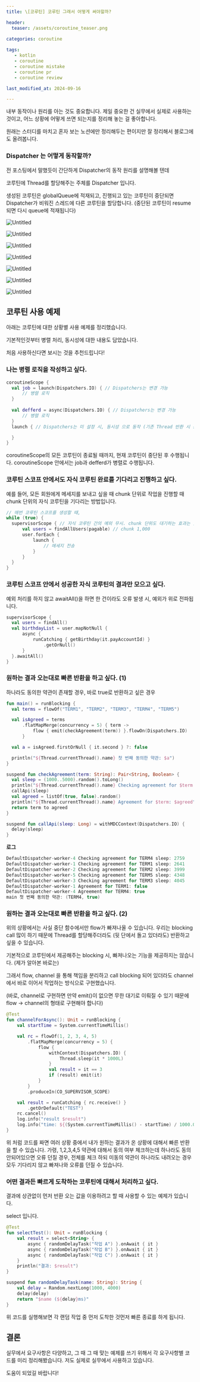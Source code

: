 ```yaml
---
title: \[코루틴] 코루틴 그래서 어떻게 써야할까?

header:
  teaser: /assets/coroutine_teaser.png

categories: coroutine
   
tags:
   - kotlin
   - coroutine
   - coroutine mistake
   - coroutine pr
   - coroutine review

last_modified_at: 2024-09-16 

---
```


내부 동작이나 원리를 아는 것도 중요합니다. 제일 중요한 건 실무에서 실제로 사용하는 것이고, 어느 상황에 어떻게 쓰면 되는지를 정리해 놓는 걸 좋아합니다.

원래는 스터디를 마치고 혼자 보는 노션에만 정리해두는 편이지만 잘 정리해서 블로그에도 올려봅니다.

### Dispatcher 는 어떻게 동작할까?

전 포스팅에서 말했듯이 간단하게 Dispatcher의 동작 원리를 설명해볼 텐데

코루틴에 Thread를 할당해주는 주체를 Dispatcher 입니다.

생성된 코루틴은 globalQueue에 적재되고, 진행되고 있는 코루틴이 중단되면 Dispatcher가 비워진 스레드에 다른 코루틴을 할당합니다. (중단된 코루틴이 resume되면 다시 queue에 적재됩니다)

![Untitled](https://choiseonjae.notion.site/image/https%3A%2F%2Fprod-files-secure.s3.us-west-2.amazonaws.com%2Fdf7fe4f8-566c-497d-8c37-c5b69bc3f7f5%2Fff7031ae-7324-4fbe-8fa6-1df6e90c5477%2FUntitled.png?table=block&id=1df8116c-caec-46e9-8c64-58353f005d07&spaceId=df7fe4f8-566c-497d-8c37-c5b69bc3f7f5&width=1420&userId=&cache=v2)

![Untitled](https://choiseonjae.notion.site/image/https%3A%2F%2Fprod-files-secure.s3.us-west-2.amazonaws.com%2Fdf7fe4f8-566c-497d-8c37-c5b69bc3f7f5%2Ff4617370-0d0e-49b2-a020-8d41cbc90867%2FUntitled.png?table=block&id=06ed20a2-20d3-4860-99ff-d0acf59d4230&spaceId=df7fe4f8-566c-497d-8c37-c5b69bc3f7f5&width=1360&userId=&cache=v2)

![Untitled](https://choiseonjae.notion.site/image/https%3A%2F%2Fprod-files-secure.s3.us-west-2.amazonaws.com%2Fdf7fe4f8-566c-497d-8c37-c5b69bc3f7f5%2F38b2f893-eeb7-41ea-82ac-9aed19eaca0e%2FUntitled.png?table=block&id=10375811-dbbc-8053-ac04-dccd3a79a999&spaceId=df7fe4f8-566c-497d-8c37-c5b69bc3f7f5&width=1360&userId=&cache=v2)

![Untitled](https://choiseonjae.notion.site/image/https%3A%2F%2Fprod-files-secure.s3.us-west-2.amazonaws.com%2Fdf7fe4f8-566c-497d-8c37-c5b69bc3f7f5%2Fb6eaa53b-f882-4059-8700-3cc2d0a2e290%2FUntitled.png?table=block&id=10375811-dbbc-8086-85a7-d9b4ab8cddcd&spaceId=df7fe4f8-566c-497d-8c37-c5b69bc3f7f5&width=1360&userId=&cache=v2)

![Untitled](https://choiseonjae.notion.site/image/https%3A%2F%2Fprod-files-secure.s3.us-west-2.amazonaws.com%2Fdf7fe4f8-566c-497d-8c37-c5b69bc3f7f5%2Fa5b28c4c-d745-4868-9f6d-ac5fd7aa745b%2FUntitled.png?table=block&id=10375811-dbbc-80b7-a6dd-c3985e52ab7b&spaceId=df7fe4f8-566c-497d-8c37-c5b69bc3f7f5&width=1360&userId=&cache=v2)

![Untitled](https://choiseonjae.notion.site/image/https%3A%2F%2Fprod-files-secure.s3.us-west-2.amazonaws.com%2Fdf7fe4f8-566c-497d-8c37-c5b69bc3f7f5%2F8a3327ca-9855-428a-9d01-fd9dacf16b94%2FUntitled.png?table=block&id=10375811-dbbc-800f-9861-f735dec89d1c&spaceId=df7fe4f8-566c-497d-8c37-c5b69bc3f7f5&width=1360&userId=&cache=v2)

![Untitled](https://choiseonjae.notion.site/image/https%3A%2F%2Fprod-files-secure.s3.us-west-2.amazonaws.com%2Fdf7fe4f8-566c-497d-8c37-c5b69bc3f7f5%2Fd3b3208d-edc5-413c-8e7d-cab5c34ed1c6%2FUntitled.png?table=block&id=1c478a1e-bcb7-46d6-8789-52724990686e&spaceId=df7fe4f8-566c-497d-8c37-c5b69bc3f7f5&width=1360&userId=&cache=v2)

## 코루틴 사용 예제

아래는 코루틴에 대한 상황별 사용 예제를 정리했습니다.

기본적인것부터 병렬 처리, 동시성에 대한 내용도 담았습니다.

처음 사용하신다면 보시는 것을 추천드립니다!

### 나는 병렬 로직을 작성하고 싶다.

```kotlin
coroutineScope {
  val job = launch(Dispatchers.IO) { // Dispatchers는 변경 가능
      // 병렬 로직
  }
  
  val defferd = async(Dispatchers.IO) { // Dispatchers는 변경 가능
      // 병렬 로직
  }
  launch { // Dispatchers는 미 설정 시, 동시성 으로 동작 (기존 Thread 반환 시 동작)

  }
}
```

coroutineScope의 모든 코루틴이 종료될 때까지, 현재 코루틴이 중단된 후 수행됩니다.
coroutineScope 안에서는 job과 defferd가 병렬로 수행됩니다.

### 코루틴 스코프 안에서도 자식 코루틴 완료를 기다리고 진행하고 싶다.

예를 들어, 모든 회원에게 메세지를 보내고 싶을 때 chunk 단위로 작업을 진행할 때 chunk 단위의 자식 코루틴을 기다리는 방법입니다.

```kotlin
// 매번 코루틴 스코프를 생성할 때,
while (true) {
  supervisorScope { // 자식 코루틴 간의 예외 무시. chunk 단위도 대기하는 효과는 있지만 매번 스코프 생성
      val users = findAllUsers(pagable) // chunk 1,000
      user.forEach {
          launch {
              // 메세지 전송
          }
      }
  }
}
```

### 코루틴 스코프 안에서 성공한 자식 코루틴의 결과만 모으고 싶다.

예외 처리를 하지 않고 awaitAll()을 하면 한 건이라도 오류 발생 시, 예외가 위로 전파됩니다.

```kotlin
supervisorScope {
  val users = findAll()
  val birthdayList = user.mapNotNull {
      async {
          runCatching { getBirthday(it.payAccountId) }
              .getOrNull()
      }
  }.awaitAll()
}
```

### 원하는 결과 오는대로 빠른 반환을 하고 싶다. (1)

하나라도 동의한 약관이 존재할 경우, 바로 true로 반환하고 싶은 경우

```kotlin
fun main() = runBlocking {
  val terms = flowOf("TERM1", "TERM2", "TERM3", "TERM4", "TERM5")

  val isAgreed = terms
      .flatMapMerge(concurrency = 5) { term ->
          flow { emit(checkAgreement(term)) }.flowOn(Dispatchers.IO)
      }

  val a = isAgreed.firstOrNull { it.second } ?: false

  println("${Thread.currentThread().name} 첫 번째 동의한 약관: $a")
}

suspend fun checkAgreement(term: String): Pair<String, Boolean> {
  val sleep = (1000..5000).random().toLong()
  println("${Thread.currentThread().name} Checking agreement for $term sleep: $sleep")
  callApi(sleep)
  val agreed = listOf(true, false).random()
  println("${Thread.currentThread().name} Agreement for $term: $agreed")
  return term to agreed
}

suspend fun callApi(sleep: Long) = withMDCContext(Dispatchers.IO) {
  delay(sleep)
}
```

**로그** 

```kotlin
DefaultDispatcher-worker-4 Checking agreement for TERM4 sleep: 2759
DefaultDispatcher-worker-1 Checking agreement for TERM1 sleep: 2641
DefaultDispatcher-worker-2 Checking agreement for TERM2 sleep: 3999
DefaultDispatcher-worker-5 Checking agreement for TERM5 sleep: 4348
DefaultDispatcher-worker-3 Checking agreement for TERM3 sleep: 4045
DefaultDispatcher-worker-1 Agreement for TERM1: false
DefaultDispatcher-worker-4 Agreement for TERM4: true
main 첫 번째 동의한 약관: (TERM4, true)
```

### 원하는 결과 오는대로 빠른 반환을 하고 싶다. (2)

위의 상황에서는 사실 중단 함수에서만 flow가 빠져나올 수 있습니다.
우리는 blocking call 많이 하기 때문에 Thread를 할당해주더라도 (뒷 단에서 돌고 있더라도) 반환하고 싶을 수 있습니다.

기본적으로 코루틴에서 제공해주는 blocking 시, 빠져나오는 기능을 제공하지는 않습니다.
(제가 알아본 바로는)

그래서 flow, channel 을 통해 책임을 분리하고 call blocking 되어 있더라도 channel에서 바로 이어서 작업하는 방식으로 구현했습니다.

(바로, channel로 구현하면 만약 emit()이 없으면 무한 대기로 이뤄질 수 있기 때문에 flow → channel의 형태로 구현해야 합니다)

```kotlin
@Test
fun channelForAsync(): Unit = runBlocking {
    val startTime = System.currentTimeMillis()

    val rc = flowOf(1, 2, 3, 4, 5)
        .flatMapMerge(concurrency = 5) {
            flow {
                withContext(Dispatchers.IO) {
                    Thread.sleep(it * 1000L)
                }
                val result = it == 3
                if (result) emit(it)
            }
        }
        .produceIn(CO_SUPERVISOR_SCOPE)

    val result = runCatching { rc.receive() }
        .getOrDefault("TEST")
    rc.cancel()
    log.info("result $result")
    log.info("time: ${(System.currentTimeMillis() - startTime) / 1000.0}")
}
```

위 처럼 코드를 짜면 여러 상황 중에서 내가 원하는 결과가 온 상황에 대해서 빠른 반환을 할 수 있습니다. 가령, 1,2,3,4,5 약관에 대해서 동의 여부 체크하는데 하나라도 동의 안되어있으면 오류 던질 경우, 전체를 체크 하되 미동의 약관이 하나라도 내려오는 경우 모두 기다리지 않고 빠져나와 오류를 던질 수 있습니다.

### 어떤 결과든 빠르게 도착하는 코루틴에 대해서 처리하고 싶다.

결과에 상관없이 먼저 반환 오는 값을 이용하려고 할 때 사용할 수 있는 예제가 있습니다.

select 입니다.

```kotlin
@Test
fun selectTest(): Unit = runBlocking {
    val result = select<String> {
        async { randomDelayTask("작업 A") }.onAwait { it }
        async { randomDelayTask("작업 B") }.onAwait { it }
        async { randomDelayTask("작업 C") }.onAwait { it }
    }
    println("결과: $result")
}

suspend fun randomDelayTask(name: String): String {
    val delay = Random.nextLong(1000, 4000)
    delay(delay)
    return "$name (${delay}ms)"
}
```

위 코드를 실행해보면 각 랜덤 작업 중 먼저 도착한 것먼저 빠른 종료를 하게 됩니다.

## 결론

실무에서 요구사항은 다양하고, 그 때 그 때 맞는 예제를 쓰기 위해서 각 요구사항별 코드를 미리 정리해봤습니다. 저도 실제로 실무에서 사용하고 있습니다.

도움이 되었길 바랍니다!
